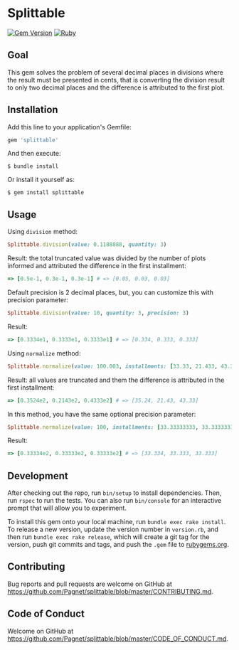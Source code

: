 # Splittable

[![Gem Version](https://badge.fury.io/rb/splittable.svg)](https://badge.fury.io/rb/splittable)
[![Ruby](https://github.com/Pagnet/splittable/workflows/Ruby/badge.svg?branch=master)](https://github.com/Pagnet/splittable/actions?query=workflow%3ARuby)

## Goal

This gem solves the problem of several decimal places in divisions where the result must be presented in cents, that is converting the division result to only two decimal places and the difference is attributed to the first plot.

## Installation

Add this line to your application's Gemfile:

```ruby
gem 'splittable'
```

And then execute:

    $ bundle install

Or install it yourself as:

    $ gem install splittable

## Usage

Using `division` method:

``` ruby
Splittable.division(value: 0.1188888, quantity: 3)
```

Result: the total truncated value was divided by the number of plots informed and attributed the difference in the first installment:

```ruby
=> [0.5e-1, 0.3e-1, 0.3e-1] # => [0.05, 0.03, 0.03]
```
Default precision is 2 decimal places, but, you can customize this with precision parameter: 

``` ruby
Splittable.division(value: 10, quantity: 3, precision: 3)
```

Result: 
```ruby
=> [0.3334e1, 0.3333e1, 0.3333e1] # => [0.334, 0.333, 0.333]
```


Using `normalize` method:

```ruby
Splittable.normalize(value: 100.003, installments: [33.33, 21.433, 43.33333])
```

Result: all values are truncated and them the difference is attributed in the first installment:

```ruby
=> [0.3524e2, 0.2143e2, 0.4333e2] # => [35.24, 21.43, 43.33]
```

In this method, you have the same optional precision parameter: 
```ruby
Splittable.normalize(value: 100, installments: [33.33333333, 33.33333333, 33.33333333], precision: 3)
```

Result: 
```ruby
=> [0.33334e2, 0.33333e2, 0.33333e2] # => [33.334, 33.333, 33.333]
```

## Development

After checking out the repo, run `bin/setup` to install dependencies. Then, run `rspec` to run the tests. You can also run `bin/console` for an interactive prompt that will allow you to experiment.

To install this gem onto your local machine, run `bundle exec rake install`. To release a new version, update the version number in `version.rb`, and then run `bundle exec rake release`, which will create a git tag for the version, push git commits and tags, and push the `.gem` file to [rubygems.org](https://rubygems.org).

## Contributing

Bug reports and pull requests are welcome on GitHub at https://github.com/Pagnet/splittable/blob/master/CONTRIBUTING.md.

## Code of Conduct

Welcome on GitHub at https://github.com/Pagnet/splittable/blob/master/CODE_OF_CONDUCT.md.
